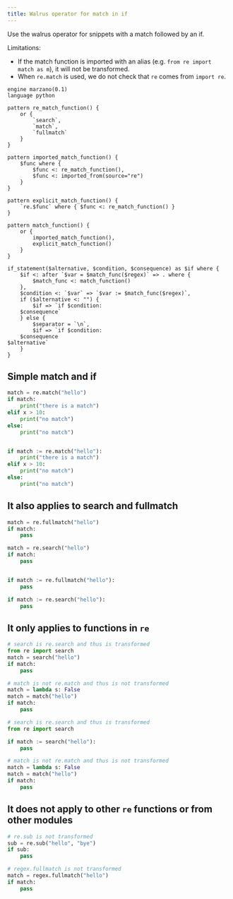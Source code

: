 ```yaml
---
title: Walrus operator for match in if
---
```


Use the walrus operator for snippets with a match followed by an if.

Limitations:

- If the match function is imported with an alias (e.g. `from re import match as m`), it will not be transformed.
- When `re.match` is used, we do not check that `re` comes from `import re`.

```grit
engine marzano(0.1)
language python

pattern re_match_function() {
	or {
		`search`,
		`match`,
		`fullmatch`
	}
}

pattern imported_match_function() {
	$func where {
		$func <: re_match_function(),
		$func <: imported_from(source="re")
	}
}

pattern explicit_match_function() {
	`re.$func` where { $func <: re_match_function() }
}

pattern match_function() {
	or {
		imported_match_function(),
		explicit_match_function()
	}
}

if_statement($alternative, $condition, $consequence) as $if where {
	$if <: after `$var = $match_func($regex)` => . where {
		$match_func <: match_function()
	},
	$condition <: `$var` => `$var := $match_func($regex)`,
	if ($alternative <: "") {
		$if => `if $condition:
    $consequence`
	} else {
		$separator = `\n`,
		$if => `if $condition:
    $consequence
$alternative`
	}
}
```

## Simple match and if

```python
match = re.match("hello")
if match:
    print("there is a match")
elif x > 10:
    print("no match")
else:
    print("no match")
```

```python

if match := re.match("hello"):
    print("there is a match")
elif x > 10:
    print("no match")
else:
    print("no match")
```

## It also applies to search and fullmatch

```python
match = re.fullmatch("hello")
if match:
    pass

match = re.search("hello")
if match:
    pass
```

```python

if match := re.fullmatch("hello"):
    pass

if match := re.search("hello"):
    pass
```

## It only applies to functions in `re`

```python
# search is re.search and thus is transformed
from re import search
match = search("hello")
if match:
    pass

# match is not re.match and thus is not transformed
match = lambda s: False
match = match("hello")
if match:
    pass
```

```python
# search is re.search and thus is transformed
from re import search

if match := search("hello"):
    pass

# match is not re.match and thus is not transformed
match = lambda s: False
match = match("hello")
if match:
    pass
```

## It does not apply to other `re` functions or from other modules

```python
# re.sub is not transformed
sub = re.sub("hello", "bye")
if sub:
    pass

# regex.fullmatch is not transformed
match = regex.fullmatch("hello")
if match:
    pass
```
